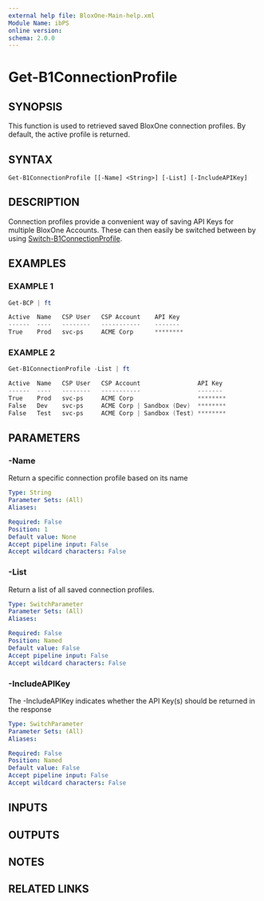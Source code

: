 ```yaml
---
external help file: BloxOne-Main-help.xml
Module Name: ibPS
online version:
schema: 2.0.0
---
```


# Get-B1ConnectionProfile

## SYNOPSIS
This function is used to retrieved saved BloxOne connection profiles.
By default, the active profile is returned.

## SYNTAX

```
Get-B1ConnectionProfile [[-Name] <String>] [-List] [-IncludeAPIKey]
```

## DESCRIPTION
Connection profiles provide a convenient way of saving API Keys for multiple BloxOne Accounts.
These can then easily be switched between by using [Switch-B1ConnectionProfile](https://ibps.readthedocs.io/en/latest/BloxOne/Profiles/Switch-B1ConnectionProfile/).

## EXAMPLES

### EXAMPLE 1
```powershell
Get-BCP | ft

Active  Name   CSP User   CSP Account    API Key
------  ----   --------   -----------    -------
True    Prod   svc-ps     ACME Corp      ********
```

### EXAMPLE 2
```powershell
Get-B1ConnectionProfile -List | ft

Active  Name   CSP User   CSP Account                API Key
------  ----   --------   -----------                -------
True    Prod   svc-ps     ACME Corp                  ********
False   Dev    svc-ps     ACME Corp | Sandbox (Dev)  ********
False   Test   svc-ps     ACME Corp | Sandbox (Test) ********
```

## PARAMETERS

### -Name
Return a specific connection profile based on its name

```yaml
Type: String
Parameter Sets: (All)
Aliases:

Required: False
Position: 1
Default value: None
Accept pipeline input: False
Accept wildcard characters: False
```

### -List
Return a list of all saved connection profiles.

```yaml
Type: SwitchParameter
Parameter Sets: (All)
Aliases:

Required: False
Position: Named
Default value: False
Accept pipeline input: False
Accept wildcard characters: False
```

### -IncludeAPIKey
The -IncludeAPIKey indicates whether the API Key(s) should be returned in the response

```yaml
Type: SwitchParameter
Parameter Sets: (All)
Aliases:

Required: False
Position: Named
Default value: False
Accept pipeline input: False
Accept wildcard characters: False
```

## INPUTS

## OUTPUTS

## NOTES

## RELATED LINKS
